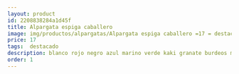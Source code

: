 ```yaml
---
layout: product
id: 2208838284a1d45f
title: Alpargata espiga caballero 
image: img/productos/alpargatas/Alpargata espiga caballero =17 = destacado =blanco rojo negro azul marino verde kaki granate burdeos marrón beige.webp
price: 17 
tags:  destacado 
description: blanco rojo negro azul marino verde kaki granate burdeos marrón beige
order: 1
---
```

